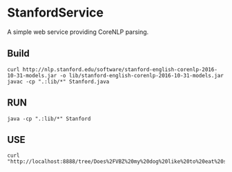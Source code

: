 # StanfordService

A simple web service providing CoreNLP parsing.

## Build

```
curl http://nlp.stanford.edu/software/stanford-english-corenlp-2016-10-31-models.jar -o lib/stanford-english-corenlp-2016-10-31-models.jar
javac -cp ".:lib/*" Stanford.java
```

## RUN

```
java -cp ".:lib/*" Stanford
```

## USE

```
curl "http://localhost:8888/tree/Does%2FVBZ%20my%20dog%20like%20to%20eat%20sausages%3F"
```
